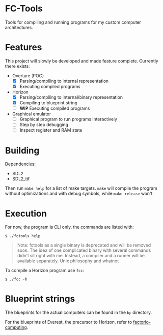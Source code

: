 # FC-Tools
Tools for compiling and running programs for my custom computer architectures.

# Features
This project will slowly be developed and made feature complete.
Currently there exists:
- Overture (POC)
    - [x] Parsing/compiling to internal representation
    - [x] Executing compiled programs
- Horizon
    - [x] Parsing/compiling to internal/binary representation
    - [x] Compiling to blueprint string
    - [ ] **WIP** Executing compiled programs
- Graphical emulator
    - [ ] Graphical program to run programs interactively
    - [ ] Step by step debugging
    - [ ] Inspect register and RAM state

# Building
Dependencies:
- SDL2
- SDL2_ttf

Then run `make help` for a list of make targets. `make` will compile the program without optimizations
and with debug symbols, while `make release` won't.

# Execution
For now, the program is CLI only, the commands are listed with:
```shell
$ ./fctools help
```
> Note:
> fctools as a single binary is deprecated and will be removed soon. The idea of one complicated binary
> with several commands didn't sit right with me. Instead, a compiler and a runner will be available
> separately. Unix philosophy and whatnot

To compile a Horizon program use `fcc`:
```shell
$ ./fcc -h
```

# Blueprint strings
The blueprints for the actual computers can be found in the `bp` directory.

For the blueprints of Everest, the precursor to Horizon, refer to
[factorio-computing](https://github.com/giodueck/factorio-computing).

